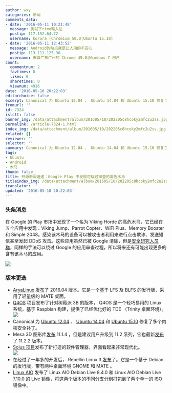 ```yaml
---
author: wxy
categories: 新闻
comments_data:
- date: '2016-05-11 10:21:48'
  message: 測試下rime輸入法
  postip: 117.152.64.72
  username: korora [Chromium 50.0|Ubuntu 15.10]
- date: '2016-05-11 12:43:52'
  message: Android的缺点就是让人用的不安心
  postip: 113.111.125.30
  username: 来自广东广州的 Chrome 49.0|Windows 7 用户
count:
  commentnum: 2
  favtimes: 0
  likes: 0
  sharetimes: 0
  viewnum: 4916
date: '2016-05-10 20:22:03'
editorchoice: false
excerpt: Canonical 为 Ubuntu 12.04 、 Ubuntu 14.04 和 Ubuntu 15.10 修复了多个内核安全补丁。
fromurl: ''
id: 7324
islctt: false
banner_img: /data/attachment/album/201605/10/202205c8hcoky2mfc2u2ss.jpg
permalink: /article-7324-1.html
index_img: /data/attachment/album/201605/10/202205c8hcoky2mfc2u2ss.jpg
related: []
reviewer: ''
selector: ''
summary: Canonical 为 Ubuntu 12.04 、 Ubuntu 14.04 和 Ubuntu 15.10 修复了多个内核安全补丁。
tags:
- Ubuntu
- Android
- 木马
thumb: false
title: 开源新闻速递：Google Play 中发现可绕过审查的高危木马
titleindex_img: /data/attachment/album/201605/10/202205c8hcoky2mfc2u2ss.jpg
translator: ''
updated: '2016-05-10 20:22:03'
---
```


### 头条消息


在 Google 的 Play 市场中发现了一个名为 Viking Horde 的高危木马，它已经在五个应用中发现：Viking Jump、Parrot Copter、WiFi Plus、Memory Booster 和 Simple 2048。感染该木马的设备可以被攻击者利用来进行点击欺诈、发送短信甚至发起 DDoS 攻击。这些应用虽然已被 Google 清除，但是[安全研究人员称](http://blog.checkpoint.com/2016/05/09/viking-horde-a-new-type-of-android-malware-on-google-play/)，同样的手法可以绕过 Google 的应用审查过程，所以将来还有可能出现更多的含有该木马的应用。 


![](/data/attachment/album/201605/10/202205c8hcoky2mfc2u2ss.jpg)


### 版本更迭


* [AryaLinux](http://aryalinux.org/) [发布](http://aryalinux.org/releaseNotes.php?id=1)了 2016.04 版本。它是一个基于 LFS 及 BLFS 的发行版，采用了轻量级的 MATE 桌面。
* [Q4OS](http://www.q4os.org/) 项目发布了针对树莓派 3B 的版本， Q4OS 是一个轻巧易用的 Linux 系统，基于 Raspbian 构建，提供了已经优化好的 TDE （Trinity 桌面环境）。  
![](/data/attachment/album/201605/10/202205jh6361uxz8drf6r3.jpg)
* Canonical 为 [Ubuntu 12.04](http://www.ubuntu.com/usn/usn-2967-1/) 、 [Ubuntu 14.04](http://www.ubuntu.com/usn/usn-2968-1/) 和 [Ubuntu 15.10](http://www.ubuntu.com/usn/usn-2971-1/) 修复了多个内核安全补丁。
* Mesa 3D 图形库[发布](https://lists.freedesktop.org/archives/mesa-announce/2016-May/000214.html) 11.1.4 ，但是建议用户升级到 11.2 系列，它也最新[发布](https://lists.freedesktop.org/archives/mesa-announce/2016-May/000213.html)了 11.2.2 版本。
* [Solus 项目](https//solus-project.com)发布了新打造的软件管理器，界面看起来非常现代化。  
![](/data/attachment/album/201605/10/202206piil3eq3ir9kgo3i.jpg)
* 在经过了一年多的开发后， Rebellin Linux 3 [发布](https://therebellin.com/rebellin-linux-v3-released/)了。它是一个基于 Debian 的发行版，带有两种桌面环境 GNOME 和 MATE 。
* [Linux AIO](http://linuxaio.net/) 发布了 Linux AIO Debian Live 8.4.0 和 Linux AIO Debian Live 7.10.0 的 Live 镜像，将这两个版本的不同分支分别打包到了两个单一的 ISO 镜像中。